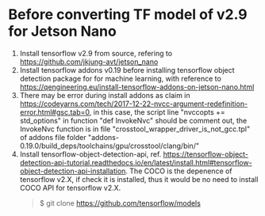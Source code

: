 # Before converting TF model of v2.9 for Jetson Nano
1. Install tensorflow v2.9 from source, refering to https://github.com/jkjung-avt/jetson_nano
2. Install tensorflow addons v0.19 before installing tensorflow object detection package for for machine learning, with reference to https://qengineering.eu/install-tensorflow-addons-on-jetson-nano.html
4. There may be error during install addons as claim in https://codeyarns.com/tech/2017-12-22-nvcc-argument-redefinition-error.html#gsc.tab=0, in this case, the script line "nvccopts += std_options" in function "def InvokeNvc" should be comment out, the InvokeNvc function is in file "crosstool_wrapper_driver_is_not_gcc.tpl" of addons file folder "addons-0.19.0/build_deps/toolchains/gpu/crosstool/clang/bin/"
5. Install tensorflow-object-detection-api, ref. https://tensorflow-object-detection-api-tutorial.readthedocs.io/en/latest/install.html#tensorflow-object-detection-api-installation. The COCO is the depenence of tensorflow v2.X, if check it is installed, thus it would be no need to install COCO API for tensorflow v2.X. 
   > $ git clone https://github.com/tensorflow/models
